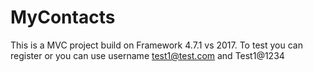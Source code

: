 # MyContacts
This is a MVC project build on Framework 4.7.1 vs 2017.
To test you can register or 
you can use username test1@test.com and Test1@1234